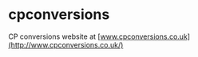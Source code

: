 # cpconversions
CP conversions website at [www.cpconversions.co.uk](http://www.cpconversions.co.uk/)
